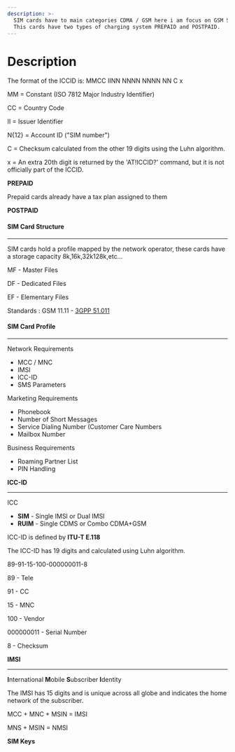 ```yaml
---
description: >-
  SIM cards have to main categories CDMA / GSM here i am focus on GSM SIM cards.
  This cards have two types of charging system PREPAID and POSTPAID.
---
```


# Description

The format of the ICCID is: MMCC IINN NNNN NNNN NN C x&#x20;

MM = Constant (ISO 7812 Major Industry Identifier)&#x20;

CC = Country Code&#x20;

II = Issuer Identifier&#x20;

N{12} = Account ID ("SIM number")&#x20;

C = Checksum calculated from the other 19 digits using the Luhn algorithm.&#x20;

x = An extra 20th digit is returned by the 'AT!ICCID?' command, but it is not officially part of the ICCID.

**PREPAID**

Prepaid cards already have a tax plan assigned to them

**POSTPAID**

#### SIM Card Structure

***

SIM cards hold a profile mapped by the network operator, these cards have a storage capacity 8k,16k,32k128k,etc...

MF - Master Files

DF - Dedicated Files

EF - Elementary Files

Standards : GSM 11.11 - [3GPP 51.011](https://www.etsi.org/deliver/etsi\_TS/151000\_151099/151011/04.15.00\_60/ts\_151011v041500p.pdf)

#### SIM Card Profile

***

Network Requirements

* MCC / MNC
* IMSI
* ICC-ID
* SMS Parameters&#x20;

Marketing Requirements

* Phonebook
* Number of Short Messages
* Service Dialing Number (Customer Care Numbers
* Mailbox Number

Business Requirements

* Roaming Partner List
* PIN Handling

**ICC-ID**

***

ICC&#x20;

* **SIM** - Single IMSI or Dual IMSI
* **RUIM** - Single CDMS or Combo CDMA+GSM

ICC-ID is defined by **ITU-T E.118**

The ICC-ID has 19 digits and calculated using Luhn algorithm.

89-91-15-100-000000011-8

89 - Tele

91 - CC

15 - MNC

100 - Vendor

000000011 - Serial Number

8 - Checksum

**IMSI**

***

**I**nternational **M**obile **S**ubscriber **I**dentity

The IMSI has 15 digits and is unique across all globe and indicates the home network of the subscriber.

MCC + MNC + MSIN = IMSI

MNS + MSIN = NMSI

**SIM Keys**

